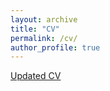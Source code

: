 ```yaml
---
layout: archive
title: "CV"
permalink: /cv/
author_profile: true
---
```


[Updated CV](https://github.com/Ehsan-Nirjhar/Ehsan-Nirjhar.github.io/blob/main/files/CV_public.pdf)


